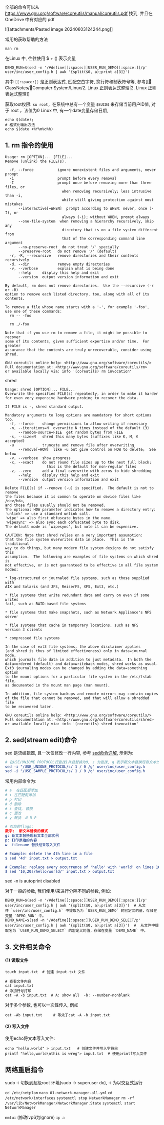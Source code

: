 全部的命令可以从 https://www.gnu.org/software/coreutils/manual/coreutils.pdf 
找到, 并且在 OneDrive 中有对应的 pdf  

![[attachments/Pasted image 20240603124244.png]]

常用的获取帮助的方法
```
man rm
```

在Linux 中, 往往使用 $ + () 表示变量
```
DEMO_RUN=$(sed -n '/#define[[:space:]]USER_RUN_DEMO[[:space:]]/p' user/inc/user_config.h | awk '{split($0, a);print a[3]}')
```

其中 `[[:space:]]` 是正则表达式, 匹配空白字符, 换行符和制表符号等, 参考[[📘ClassNotes/🐧Computer System/Linux/2. Linux 正则表达式整理|2. Linux 正则表达式整理]]

获取root权限: `su root`，在系统中总有一个变量 `$EUID$` 来存储当前用户ID值, 对于 root ，该值为0
Linux 中, 有一个date变量存储日期,
```shell 
echo $(date);
# 格式化输出方法
echo $(date +%Y%m%d%h)
```

## 1. rm 指令的使用
```shell
Usage: rm [OPTION]... [FILE]...
Remove (unlink) the FILE(s).

  -f, --force           ignore nonexistent files and arguments, never prompt
  -i                    prompt before every removal
  -I                    prompt once before removing more than three files, or
                          when removing recursively; less intrusive than -i,
                          while still giving protection against most mistakes
      --interactive[=WHEN]  prompt according to WHEN: never, once (-I), or
                          always (-i); without WHEN, prompt always
      --one-file-system  when removing a hierarchy recursively, skip any
                          directory that is on a file system different from
                          that of the corresponding command line argument
      --no-preserve-root  do not treat '/' specially
      --preserve-root   do not remove '/' (default)
  -r, -R, --recursive   remove directories and their contents recursively
  -d, --dir             remove empty directories
  -v, --verbose         explain what is being done
      --help     display this help and exit
      --version  output version information and exit

By default, rm does not remove directories.  Use the --recursive (-r or -R)
option to remove each listed directory, too, along with all of its contents.

To remove a file whose name starts with a '-', for example '-foo',
use one of these commands:
  rm -- -foo

  rm ./-foo

Note that if you use rm to remove a file, it might be possible to recover
some of its contents, given sufficient expertise and/or time.  For greater
assurance that the contents are truly unrecoverable, consider using shred.

GNU coreutils online help: <http://www.gnu.org/software/coreutils/>
Full documentation at: <http://www.gnu.org/software/coreutils/rm>
or available locally via: info '(coreutils) rm invocation'

```

shred 
```shell 
Usage: shred [OPTION]... FILE...
Overwrite the specified FILE(s) repeatedly, in order to make it harder
for even very expensive hardware probing to recover the data.

If FILE is -, shred standard output.

Mandatory arguments to long options are mandatory for short options too.
  -f, --force    change permissions to allow writing if necessary
  -n, --iterations=N  overwrite N times instead of the default (3)
      --random-source=FILE  get random bytes from FILE
  -s, --size=N   shred this many bytes (suffixes like K, M, G accepted)
  -u             truncate and remove file after overwriting
      --remove[=HOW]  like -u but give control on HOW to delete;  See below
  -v, --verbose  show progress
  -x, --exact    do not round file sizes up to the next full block;
                   this is the default for non-regular files
  -z, --zero     add a final overwrite with zeros to hide shredding
      --help     display this help and exit
      --version  output version information and exit

Delete FILE(s) if --remove (-u) is specified.  The default is not to remove
the files because it is common to operate on device files like /dev/hda,
and those files usually should not be removed.
The optional HOW parameter indicates how to remove a directory entry:
'unlink' => use a standard unlink call.
'wipe' => also first obfuscate bytes in the name.
'wipesync' => also sync each obfuscated byte to disk.
The default mode is 'wipesync', but note it can be expensive.

CAUTION: Note that shred relies on a very important assumption:
that the file system overwrites data in place.  This is the traditional
way to do things, but many modern file system designs do not satisfy this
assumption.  The following are examples of file systems on which shred is
not effective, or is not guaranteed to be effective in all file system modes:

* log-structured or journaled file systems, such as those supplied with
AIX and Solaris (and JFS, ReiserFS, XFS, Ext3, etc.)

* file systems that write redundant data and carry on even if some writes
fail, such as RAID-based file systems

* file systems that make snapshots, such as Network Appliance's NFS server

* file systems that cache in temporary locations, such as NFS
version 3 clients

* compressed file systems

In the case of ext3 file systems, the above disclaimer applies
(and shred is thus of limited effectiveness) only in data=journal mode,
which journals file data in addition to just metadata.  In both the
data=ordered (default) and data=writeback modes, shred works as usual.
Ext3 journaling modes can be changed by adding the data=something option
to the mount options for a particular file system in the /etc/fstab file,
as documented in the mount man page (man mount).

In addition, file system backups and remote mirrors may contain copies
of the file that cannot be removed, and that will allow a shredded file
to be recovered later.

GNU coreutils online help: <http://www.gnu.org/software/coreutils/>
Full documentation at: <http://www.gnu.org/software/coreutils/shred>
or available locally via: info '(coreutils) shred invocation'

```

## 2.  sed(stream edit)命令
sed 是流编辑器, 且一次仅修改一行内容, 参考 [sed命令详解](https://blog.csdn.net/weixin_45842494/article/details/124699219), 示例为:

```cmake
# 在USE/UNIONE_PROTOCOL行查找1并且替换为0, s 为查找, g 表示新文本替换现有文本的全部实例
sed -i "/USE_UNIONE_PROTOCOL/s/ 1 / 0 /g" user/inc/user_config.h     
sed -i "/USE_SAMPLE_PROTOCOL/s/ 1 / 0 /g" user/inc/user_config.h
```

常用内部命令为:
```cmake
# a  在匹配后添加
# i 在匹配前添加 
# p 打印
# d 删除
# s 查找, 替换
# c 更改 
# y 转换  N D P 

# 对应的flags: 
数字:  新文本替换的模式
g: 新文本替换现有文本全部实例
p: 打印原始的内容 
w  filename 替换结果写入文件

# Example: delete the 4th line in a file
$ sed '4d' input.txt > output.txt

# Example: replace every occurrence of 'hello' with 'world' on lines 10-20
$ sed '10,20s/hello/world/' input.txt > output.txt
```

sed -n is autoprint disabled 

对于一般的参数, 我们使用/来进行分隔不同的参数, 例如:
```shell
DEMO_RUN=$(sed -n '/#define[[:space:]]USER_RUN_DEMO[[:space:]]/p' user/inc/user_config.h | awk '{split($0, a);print a[3]}')  # 从文件 `user/inc/user_config.h` 中提取名为 `USER_RUN_DEMO` 的宏定义的值，存储在变量 `DEMO_RUN` 中。 
DEMO_NAME=$(sed -n '/#define[[:space:]]USER_RUN_DEMO_SELECT/p' user/inc/user_config.h | awk '{split($0, a);print a[3]}')  #  从文件中提取名为 `USER_RUN_DEMO_SELECT` 的宏定义的值，存储在变量 `DEMO_NAME` 中。
```

## 3. 文件相关命令
#### (1) 读取文件
```shell 
touch input.txt  # 创建 input.txt 文件 

# 查看文件内容
cat input.txt 
# 添加行号打印
cat -A -b input.txt  # A: show all  -b: --number-nonblank
```

对于多个参数, 也可以一次性传入, 例如
```shell 
cat -Ab input.txt     # 等效于cat -A -b input.txt 
```

#### (2) 写入文件
使用echo将文本写入文件:
```shell
echo "hello,world" > input.txt   # 创建文件并写入字符串 
printf "hello,world\nthis is wreg"> input.txt  # 使用printf写入文件
```


## 网络重启指令
sudo -i  切换到超级root 环境(sudo -> superuser do), -i 为以交互式运行

`cd /etc/netplan` 
`nano 01-network-manager-all.yml`
`cd /etc/network/interfaces` 
`systemctl stop NetworkManager`
`rm -rf /var/lib/NetworkManager/NetworkManager.State`
`systemctl start NetworkManager`

`nmtui` (修改ivp6为Ignore)
`ip a`
